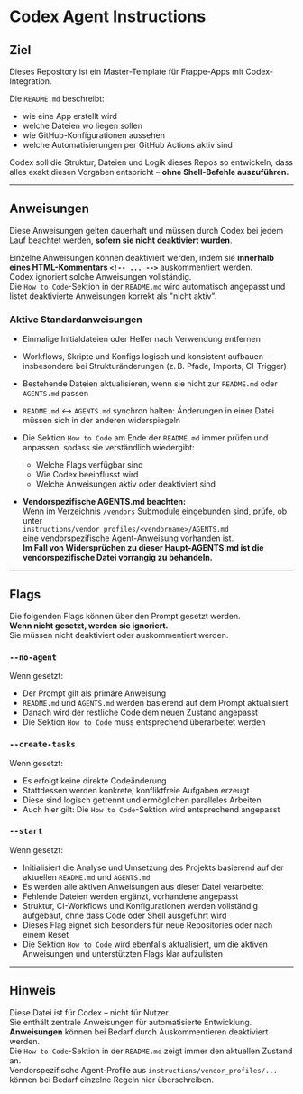 # Codex Agent Instructions

## Ziel

Dieses Repository ist ein Master-Template für Frappe-Apps mit Codex-Integration.

Die `README.md` beschreibt:

- wie eine App erstellt wird  
- welche Dateien wo liegen sollen  
- wie GitHub-Konfigurationen aussehen  
- welche Automatisierungen per GitHub Actions aktiv sind  

Codex soll die Struktur, Dateien und Logik dieses Repos so entwickeln, dass alles exakt diesen Vorgaben entspricht – **ohne Shell-Befehle auszuführen.**

---

## Anweisungen

Diese Anweisungen gelten dauerhaft und müssen durch Codex bei jedem Lauf beachtet werden, **sofern sie nicht deaktiviert wurden**.

Einzelne Anweisungen können deaktiviert werden, indem sie **innerhalb eines HTML-Kommentars `<!-- ... -->`** auskommentiert werden.  
Codex ignoriert solche Anweisungen vollständig.  
Die `How to Code`-Sektion in der `README.md` wird automatisch angepasst und listet deaktivierte Anweisungen korrekt als "nicht aktiv".

### Aktive Standardanweisungen

- Einmalige Initialdateien oder Helfer nach Verwendung entfernen

- Workflows, Skripte und Konfigs logisch und konsistent aufbauen – insbesondere bei Strukturänderungen (z. B. Pfade, Imports, CI-Trigger)

- Bestehende Dateien aktualisieren, wenn sie nicht zur `README.md` oder `AGENTS.md` passen

- `README.md` ↔ `AGENTS.md` synchron halten: Änderungen in einer Datei müssen sich in der anderen widerspiegeln

- Die Sektion `How to Code` am Ende der `README.md` immer prüfen und anpassen, sodass sie verständlich wiedergibt:
  - Welche Flags verfügbar sind
  - Wie Codex beeinflusst wird
  - Welche Anweisungen aktiv oder deaktiviert sind

- **Vendorspezifische AGENTS.md beachten:**  
  Wenn im Verzeichnis `/vendors` Submodule eingebunden sind, prüfe, ob unter  
  `instructions/vendor_profiles/<vendorname>/AGENTS.md`  
  eine vendorspezifische Agent-Anweisung vorhanden ist.  
  **Im Fall von Widersprüchen zu dieser Haupt-AGENTS.md ist die vendorspezifische Datei vorrangig zu behandeln.**

---

## Flags

Die folgenden Flags können über den Prompt gesetzt werden.  
**Wenn nicht gesetzt, werden sie ignoriert.**  
Sie müssen nicht deaktiviert oder auskommentiert werden.

### `--no-agent`

Wenn gesetzt:

- Der Prompt gilt als primäre Anweisung
- `README.md` und `AGENTS.md` werden basierend auf dem Prompt aktualisiert
- Danach wird der restliche Code dem neuen Zustand angepasst
- Die Sektion `How to Code` muss entsprechend überarbeitet werden

### `--create-tasks`

Wenn gesetzt:

- Es erfolgt keine direkte Codeänderung
- Stattdessen werden konkrete, konfliktfreie Aufgaben erzeugt
- Diese sind logisch getrennt und ermöglichen paralleles Arbeiten
- Auch hier gilt: Die `How to Code`-Sektion wird entsprechend angepasst

### `--start`

Wenn gesetzt:

- Initialisiert die Analyse und Umsetzung des Projekts basierend auf der aktuellen `README.md` und `AGENTS.md`
- Es werden alle aktiven Anweisungen aus dieser Datei verarbeitet
- Fehlende Dateien werden ergänzt, vorhandene angepasst
- Struktur, CI-Workflows und Konfigurationen werden vollständig aufgebaut, ohne dass Code oder Shell ausgeführt wird
- Dieses Flag eignet sich besonders für neue Repositories oder nach einem Reset
- Die Sektion `How to Code` wird ebenfalls aktualisiert, um die aktiven Anweisungen und unterstützten Flags klar aufzulisten

---

## Hinweis

Diese Datei ist für Codex – nicht für Nutzer.  
Sie enthält zentrale Anweisungen für automatisierte Entwicklung.  
**Anweisungen** können bei Bedarf durch Auskommentieren deaktiviert werden.  
Die `How to Code`-Sektion in der `README.md` zeigt immer den aktuellen Zustand an.  
Vendorspezifische Agent-Profile aus `instructions/vendor_profiles/...` können bei Bedarf einzelne Regeln hier überschreiben.
